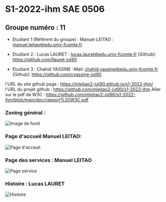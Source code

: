 # S1-2022-ihm SAE 0506
## Groupe numéro : 11
* Etudiant 1 (Référent du groupe) : Manuel LEITAO : manuel.leitao@edu.univ-fcomte.fr  
  
* Etudiant 2 : Lucas LAURET : lucas.lauret@edu.univ-fcomte.fr  [Github]: https://github.com/llauret-iut90
   
* Etudiant 3 : Chahid YASSINE -Mail: chahid.yassine@edu.univ-fcomte.fr.  [Github]: https://github.com/cyassine-iut90  

l'URL du site github page : https://mleitao2-iut90.github.io/s1-2022-ihm/  
l'URL du projet github : https://github.com/mleitao2-iut90/s1-2022-ihm 
Aller sur le pdf de W3C : https://github.com/mleitao2-iut90/s1-2022-ihm/blob/main/doc/rapport%20W3C.pdf

### Zoning général : 
![Image de fond](Images/Zoning.jpg)
### Page d'accueil Manuel LEITAO:
![Page d'acceuil](Images/Menu.png)
### Page des services : Manuel LEITAO
![Page service](Images/Services.png)
### Histoire : Lucas LAURET
![Histoire](Images/Document.png)
